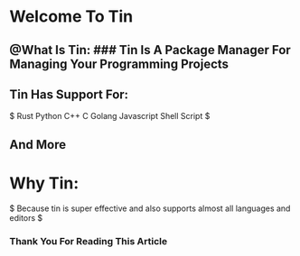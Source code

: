 # Welcome To Tin


## @What Is Tin:  ### Tin Is A Package Manager For Managing Your Programming Projects


## Tin Has Support For:
$
Rust
Python
C++
C
Golang
Javascript
Shell Script
$
## And More
#


# Why Tin:
$
Because tin is super effective and also supports almost all languages and editors
$
### Thank You For Reading This Article